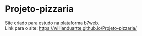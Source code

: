 # Projeto-pizzaria


Site criado para estudo na plataforma b7web. <br/>
Link para o site: https://willianduartte.github.io/Projeto-pizzaria/
